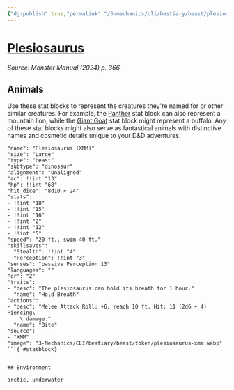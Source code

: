 ```yaml
---
{"dg-publish":true,"permalink":"/3-mechanics/cli/bestiary/beast/plesiosaurus-xmm/","tags":["ttrpg-cli/compendium/src/5e/xmm","ttrpg-cli/monster/cr/2","ttrpg-cli/monster/environment/arctic","ttrpg-cli/monster/environment/underwater","ttrpg-cli/monster/size/large","ttrpg-cli/monster/type/beast/dinosaur"],"noteIcon":""}
---
```


# [Plesiosaurus](3-Mechanics\CLI\bestiary\beast/plesiosaurus-xmm.md)
*Source: Monster Manual (2024) p. 366*  

## Animals

Use these stat blocks to represent the creatures they're named for or other similar creatures. For example, the [Panther](3-Mechanics/CLI/bestiary/beast/panther-xmm.md) stat block can also represent a mountain lion, while the [Giant Goat](3-Mechanics/CLI/bestiary/beast/giant-goat-xmm.md) stat block might represent a buffalo. Any of these stat blocks might also serve as fantastical animals with distinctive names and cosmetic details unique to your D&D adventures.

```statblock
"name": "Plesiosaurus (XMM)"
"size": "Large"
"type": "beast"
"subtype": "dinosaur"
"alignment": "Unaligned"
"ac": !!int "13"
"hp": !!int "68"
"hit_dice": "8d10 + 24"
"stats":
- !!int "18"
- !!int "15"
- !!int "16"
- !!int "2"
- !!int "12"
- !!int "5"
"speed": "20 ft., swim 40 ft."
"skillsaves":
  "Stealth": !!int "4"
  "Perception": !!int "3"
"senses": "passive Perception 13"
"languages": ""
"cr": "2"
"traits":
- "desc": "The plesiosaurus can hold its breath for 1 hour."
  "name": "Hold Breath"
"actions":
- "desc": "Melee Attack Roll: +6, reach 10 ft. Hit: 11 (2d6 + 4) Piercing\
    \ damage."
  "name": "Bite"
"source":
- "XMM"
"image": "3-Mechanics/CLI/bestiary/beast/token/plesiosaurus-xmm.webp"
```{ #statblock}


## Environment

arctic, underwater